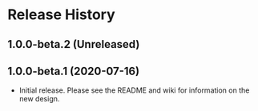 # Release History

## 1.0.0-beta.2 (Unreleased)


## 1.0.0-beta.1 (2020-07-16)

- Initial release. Please see the README and wiki for information on the new design.
